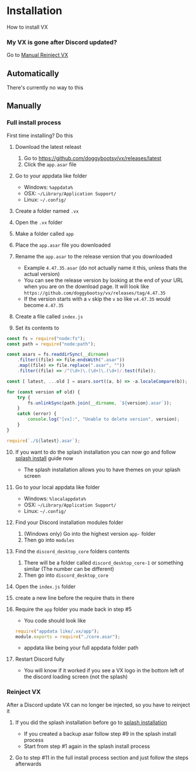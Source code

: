 # Installation
How to install VX

### My VX is gone after Discord updated?
Go to [Manual Reinject VX](#reinject-vx)

## Automatically
There's currently no way to this

## Manually

### Full install process
First time installing? Do this

1. Download the latest releast
    1. Go to https://github.com/doggybootsy/vx/releases/latest
    2. Click the `app.asar` file

2. Go to your appdata like folder
    * Windows: `%appdata%`
    * OSX: `~/Library/Application Support/`
    * Linux: `~/.config/`

3. Create a folder named `.vx`

4. Open the `.vx` folder

5. Make a folder called `app`

6. Place the `app.asar` file you downloaded

7. Rename the `app.asar` to the release version that you downloaded
    * Example `4.47.35.asar` (do not actually name it this, unless thats the actual version)
    * You can see the release version by looking at the end of your URL when you are on the download page. It will look like `https://github.com/doggybootsy/vx/releases/tag/4.47.35`
    * If the version starts with a `v` skip the `v` so like `v4.47.35` would become `4.47.35`

8. Create a file called `index.js`

9. Set its contents to 
```js
const fs = require("node:fs");
const path = require("node:path");

const asars = fs.readdirSync(__dirname)
    .filter((file) => file.endsWith(".asar"))
    .map((file) => file.replace(".asar", ""))
    .filter((file) => /^(\d+)\.(\d+)\.(\d+)/.test(file));

const [ latest, ...old ] = asars.sort((a, b) => -a.localeCompare(b));

for (const version of old) {
    try { 
        fs.unlinkSync(path.join(__dirname, `${version}.asar`)); 
    }
    catch (error) {
        console.log("[vx]:", "Unable to delete version", version);
    }
}

require(`./${latest}.asar`);
```

10. If you want to do the splash installation you can now go and follow [splash install](./themes/splash.md#installation-for-splash-theming) guide now
    * The splash installation allows you to have themes on your splash screen

11. Go to your local appdata like folder
    * Windows: `%localappdata%`
    * OSX: `~/Library/Application Support/`
    * Linux: `~/.config/`

12. Find your Discord installation modules folder
    1. (Windows only) Go into the highest version `app-` folder
    2. Then go into `modules`

13. Find the `discord_desktop_core` folders contents
    1. There will be a folder called `discord_desktop_core-1` or something similar (The number can be different)
    2. Then go into `discord_desktop_core`

14. Open the `index.js` folder

15. create a new line before the require thats in there

16. Require the `app` folder you made back in step #5
    * You code should look like 
    ```js
    require("appdata like/.vx/app");
    module.exports = require("./core.asar");
    ```
    * appdata like being your full appdata folder path

17. Restart Discord fully
    * You will know if it worked if you see a VX logo in the bottom left of the discord loading screen (not the splash)

### Reinject VX
After a Discord update VX can no longer be injected, so you have to reinject it

1. If you did the splash installation before go to [splash installation](./themes/splash.md#installation-for-splash-theming)
    * If you created a backup asar follow step #9 in the splash install process
    * Start from step #1 again in the splash install process

2. Go to step #11 in the full install process section and just follow the steps afterwards
